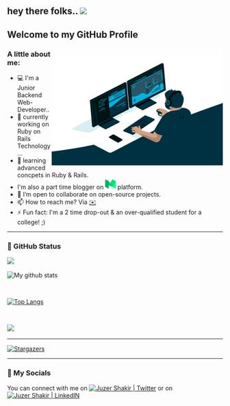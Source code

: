 ## hey there folks.. <img src="https://media.giphy.com/media/hvRJCLFzcasrR4ia7z/giphy.gif" width="25px"> 

## Welcome to my GitHub Profile

<div>
 <img align="right" src="https://github.com/JuzerShakir/JuzerShakir/blob/main/github_header.gif" height = 270 width = 400/>
 <h3> A little about me:</h3>
 <ul>
  <li>💻 I'm a Junior Backend Web-Developer..</li>
  <li>🔭 currently working on Ruby on Rails Technology...</li>
  <li>🌱 learning advanced concpets in Ruby & Rails.</li>
  <li>I'm also a part time blogger on <a href="https://juzer-shakir.medium.com/"><img alt = "Juzer Shakir | Medium" width="25px" src="https://github.com/JuzerShakir/JuzerShakir/blob/main//medium_logo.png" /></a> platform.</li>
  <li>👯 I’m open to collaborate on open-source projects.</li>
  <li>📫 How to reach me? Via <a href="mailto:juzershakir.webdev@gmail.com">✉️</a></li>
  <li>⚡ Fun fact: I'm a 2 time drop-out & an over-qualified student for a college! ;)</li>
 </ul>
 
</div>

--------------

### 📝 GitHub Status
![](https://visitor-badge.glitch.me/badge?page_id=juzershakir)

![My github stats](https://github-readme-stats.vercel.app/api?username=JuzerShakir&count_private=true&show_icons=true&theme=github_dark&hide_border=1&cache_seconds=1800&include_all_commits=1&custom_title=GitHub-Status)

<br/>

[![Top Langs](https://github-readme-stats.vercel.app/api/top-langs/?username=JuzerShakir&theme=github_dark&hide_border=1&langs_count=10&card_width=500)](https://github.com/JuzerShakir/github-readme-stats)

<br/>

[![](https://github-readme-stats.vercel.app/api/wakatime?username=JuzerShakir&theme=github_dark&hide_border=1)](https://github.com/JuzerShakir/github-readme-stats)

---------------

[![Stargazers](https://reporoster.com/stars/dark/JuzerShakir/JuzerShakir)](https://github.com/JuzerShakir/JuzerShakir/stargazers)

----------------

### 📱 My Socials
You can connect with me on <a href="https://twitter.com/juzer_shakir"><img src="https://raw.githubusercontent.com/peterthehan/peterthehan/master/assets/twitter.svg" alt="Juzer Shakir | Twitter" width="25px" /></a> or on <a href="https://www.linkedin.com/in/juzershakir/"><img src="https://raw.githubusercontent.com/peterthehan/peterthehan/master/assets/linkedin.svg" alt="Juzer Shakir | LinkedIN" width="25px"/></a>

<!--
- 💬 Ask me about ...
- 😄 Pronouns: ...
[![Dev.to](https://github-readme-stats.vercel.app/api/pin/?username=thepracticaldev&repo=dev.to)](https://github.com/thepracticaldev/dev.to)

-->
